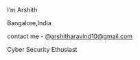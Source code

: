  I’m Arshith
 
 Bangalore,India 
 
 contact me - @arshitharavind10@gmail.com

 Cyber Security Ethusiast
